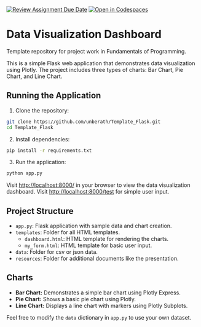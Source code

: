 [![Review Assignment Due Date](https://classroom.github.com/assets/deadline-readme-button-22041afd0340ce965d47ae6ef1cefeee28c7c493a6346c4f15d667ab976d596c.svg)](https://classroom.github.com/a/M5rgUwZx)
[![Open in Codespaces](https://classroom.github.com/assets/launch-codespace-2972f46106e565e64193e422d61a12cf1da4916b45550586e14ef0a7c637dd04.svg)](https://classroom.github.com/open-in-codespaces?assignment_repo_id=19673663)
# Data Visualization Dashboard

Template repository for project work in Fundamentals of Programming.

This is a simple Flask web application that demonstrates data visualization using Plotly. The project includes three types of charts: Bar Chart, Pie Chart, and Line Chart.

## Running the Application

1. Clone the repository:

```bash
git clone https://github.com/unberath/Template_Flask.git
cd Template_Flask
```

2. Install dependencies:

```bash
pip install -r requirements.txt
```

3. Run the application:

```bash
python app.py
```

Visit [http://localhost:8000/](http://localhost:8000/) in your browser to view the data visualization dashboard.
Visit [http://localhost:8000/test](http://localhost:8000/test) for simple user input.

## Project Structure

- `app.py`: Flask application with sample data and chart creation.
- `templates`: Folder for all HTML templates.
	- `dashboard.html`: HTML template for rendering the charts.
	- `my_form.html`: HTML template for basic user input.
- `data`: Folder for csv or json data.
- `resources`: Folder for additional documents like the presentation.


## Charts

- **Bar Chart:** Demonstrates a simple bar chart using Plotly Express.
- **Pie Chart:** Shows a basic pie chart using Plotly.
- **Line Chart:** Displays a line chart with markers using Plotly Subplots.

Feel free to modify the `data` dictionary in `app.py` to use your own dataset.
